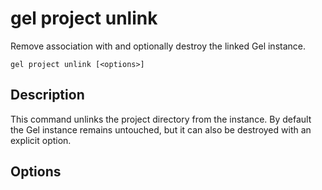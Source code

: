 # gel project unlink

Remove association with and optionally destroy the linked Gel instance.

```cli-synopsis
gel project unlink [<options>]
```

## Description

This command unlinks the project directory from the instance. By default the Gel instance remains untouched, but it can also be destroyed with an explicit option.

## Options


